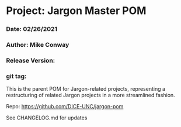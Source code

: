 # Project: Jargon Master POM
### Date: 02/26/2021
### Author: Mike Conway
### Release Version: 
### git tag: 


This is the parent POM for Jargon-related projects, representing a restructuring of related Jargon projects in a more streamlined fashion.

Repo: https://github.com/DICE-UNC/jargon-pom

See CHANGELOG.md for updates

